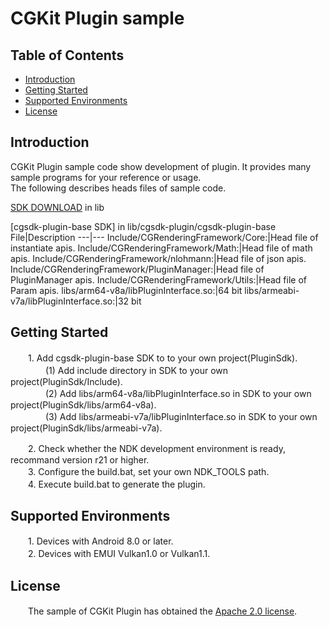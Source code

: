 # CGKit Plugin sample

## Table of Contents
 * [Introduction](#introduction)
 * [Getting Started](#getting-started)
 * [Supported Environments](#supported-environments)
 * [License](#license)
## Introduction
CGKit Plugin sample code show development of plugin. It provides many sample programs for your reference or usage.<br>
The following describes heads files of sample code.

[SDK DOWNLOAD](https://developer.huawei.com/consumer/en/doc/development/HMSCore-Library-V5/sdk-download-0000001050441521-V5) in lib

[cgsdk-plugin-base SDK] in lib/cgsdk-plugin/cgsdk-plugin-base<br>
 File|Description
 ---|---
 Include/CGRenderingFramework/Core:|Head file of instantiate apis.
 Include/CGRenderingFramework/Math:|Head file of math apis.
 Include/CGRenderingFramework/nlohmann:|Head file of json apis.
 Include/CGRenderingFramework/PluginManager:|Head file of PluginManager apis.
 Include/CGRenderingFramework/Utils:|Head file of Param apis.
 libs/arm64-v8a/libPluginInterface.so:|64 bit
 libs/armeabi-v7a/libPluginInterface.so:|32 bit

## Getting Started
　　1. Add cgsdk-plugin-base SDK to to your own project(PluginSdk).<br>
　　　　(1) Add include directory in SDK to your own project(PluginSdk/Include).<br>
　　　　(2) Add libs/arm64-v8a/libPluginInterface.so in SDK to your own project(PluginSdk/libs/arm64-v8a).<br>
　　　　(3) Add libs/armeabi-v7a/libPluginInterface.so in SDK to your own project(PluginSdk/libs/armeabi-v7a).<br>

　　2. Check whether the NDK development environment is ready, recommand version r21 or higher.<br>
　　3. Configure the build.bat, set your own NDK_TOOLS path.<br>
　　4. Execute build.bat to generate the plugin.<br>

## Supported Environments
　　1. Devices with Android 8.0 or later.<br>
　　2. Devices with EMUI Vulkan1.0 or Vulkan1.1.<br>

## License
　　The sample of CGKit Plugin has obtained the [Apache 2.0 license](http://www.apache.org/licenses/LICENSE-2.0).
